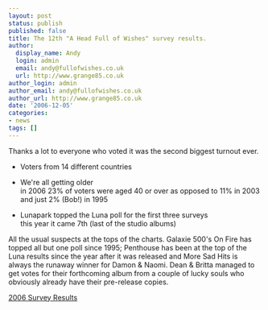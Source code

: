 ```yaml
---
layout: post
status: publish
published: false
title: The 12th "A Head Full of Wishes" survey results.
author:
  display_name: Andy
  login: admin
  email: andy@fullofwishes.co.uk
  url: http://www.grange85.co.uk
author_login: admin
author_email: andy@fullofwishes.co.uk
author_url: http://www.grange85.co.uk
date: '2006-12-05'
categories:
- news
tags: []
---
```

Thanks a lot to everyone who voted it was the second biggest turnout ever.

  * Voters from 14 different countries
  * We're all getting older  
in 2006 23% of voters were aged 40 or over as opposed to 11% in 2003 and just
2% (Bob!) in 1995

  * Lunapark topped the Luna poll for the first three surveys  
this year it came 7th (last of the studio albums)

All the usual suspects at the tops of the charts. Galaxie 500's On Fire has
topped all but one poll since 1995; Penthouse has been at the top of the Luna
results since the year after it was released and More Sad Hits is always the
runaway winner for Damon & Naomi. Dean & Britta managed to get votes for their
forthcoming album from a couple of lucky souls who obviously already have
their pre-release copies.

[2006 Survey Results](https://web.archive.org/web/20061205+/http://www.grange85.co.uk/galaxie/index.php?year=2006)


